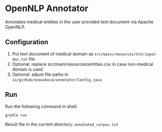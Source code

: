 # OpenNLP Annotator

Annotates medical entities in the user provided text document via Apache OpenNLP.

## Configuration

1. Put text document of medical domain as `src/main/resources/txt/input-doc.txt` file
2. Optional: replace src/main/resources/entities.csv in case non-medical domain is used
3. Optional: adjust file paths in `io/github/nnovakova/annotator/Config.java`
## Run

Run the following command in shell:

```bash
gradle run
```

Result file in the current directory: `annotated_corpus.txt`



  